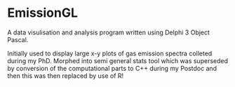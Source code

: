 # EmissionGL
A data visulisation and analysis program written using Delphi 3 Object Pascal.

Initially used to display large x-y plots of gas emission spectra colleted during my PhD. Morphed into semi general stats tool which was superseded by conversion of the computational parts to C++ during my Postdoc and then this was then replaced by use of R!


